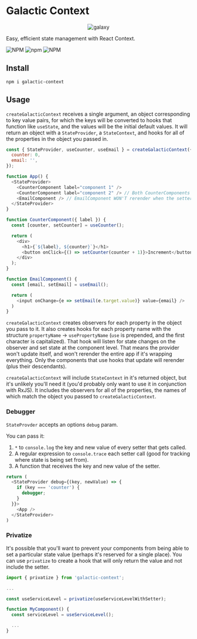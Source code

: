 # Galactic Context

<p align="center">
    <img alt="galaxy" src="https://astronomy.com/-/media/Images/andromeda.jpg?mw=600" />
</p>

Easy, efficient state management with React Context.

![NPM](https://img.shields.io/npm/l/galactic-context) ![npm](https://img.shields.io/npm/v/galactic-context) ![NPM](https://img.shields.io/bundlephobia/minzip/galactic-context)

## Install

`npm i galactic-context`

## Usage

`createGalacticContext` receives a single argument, an object corresponding to key value pairs, for which the keys will be converted to hooks that function like `useState`, and the values will be the initial default values. It will return an object with a `StateProvider`, a `StateContext`, and hooks for all of the properties in the object you passed in.

```javascript
const { StateProvider, useCounter, useEmail } = createGalacticContext({
  counter: 0,
  email: '',
});

function App() {
  <StateProvider>
    <CounterComponent label="component 1" />
    <CounterComponent label="component 2" /> // Both CounterComponents will update when the setter for `useCounter` is called.
    <EmailComponent /> // EmailComponent WON'T rerender when the setter for `useCounter` is called. StateProvider won't cause rerenders at all.
  </StateProvider>
}

function CounterComponent({ label }) {
  const [counter, setCounter] = useCounter();

  return (
    <div>
      <h1>{`${label}, ${counter}`}</h1>
      <button onClick={() => setCounter(counter + 1)}>Increment</button>
    </div>
  );
}

function EmailComponent() {
  const [email, setEmail] = useEmail();

  return (
    <input onChange={e => setEmail(e.target.value)} value={email} />
  )
}

```

`createGalacticContext` creates observers for each property in the object you pass to it. It also creates hooks for each property name with the structure `propertyName` -> `usePropertyName` (`use` is prepended, and the first character is capitalized). That hook will listen for state changes on the observer and set state at the component level. That means the provider won't update itself, and won't rerender the entire app if it's wrapping everything. Only the components that use hooks that update will rerender (plus their descendants).

`createGalacticContext` will include `StateContext` in it's returned object, but it's unlikely you'll need it (you'd probably only want to use it in conjunction with RxJS). It includes the observers for all of the properties, the names of which match the object you passed to `createGalacticContext`.

### Debugger

`StateProvder` accepts an options `debug` param.

You can pass it:

1) `*` to `console.log` the key and new value of every setter that gets called.
2) A regular expression to `console.trace` each setter call (good for tracking where state is being set from).
3) A function that receives the key and new value of the setter.

```javascript
return (
  <StateProvider debug={(key, newValue) => {
    if (key === 'counter') {
      debugger;
    }
  }}>
    <App />
  </StateProvider>
)
```

### Privatize

It's possible that you'll want to prevent your components from being able to set a particular state value (perhaps it's reserved for a single place). You can use `privatize` to create a hook that will only return the value and not include the setter.

```javascript
import { privatize } from 'galactic-context';

...

const useServiceLevel = privatize(useServiceLevelWithSetter);

function MyComponent() {
  const serviceLevel = useServiceLevel();

  ...
}

```
